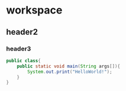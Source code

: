 # workspace

## header2

### header3

```java
public class{
    public static void main(String args[]){
        System.out.print("HelloWorld!");
    }
}
```
